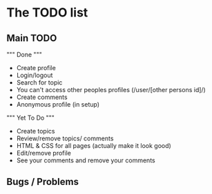 # The TODO list

## Main TODO
""" Done """
- Create profile
- Login/logout
- Search for topic
- You can't access other peoples profiles (/user/[other persons id]/)
- Create comments
- Anonymous profile (in setup)

""" Yet To Do """
- Create topics
- Review/remove topics/ comments
- HTML & CSS for all pages (actually make it look good)
- Edit/remove profile
- See your comments and remove your comments

## Bugs / Problems
